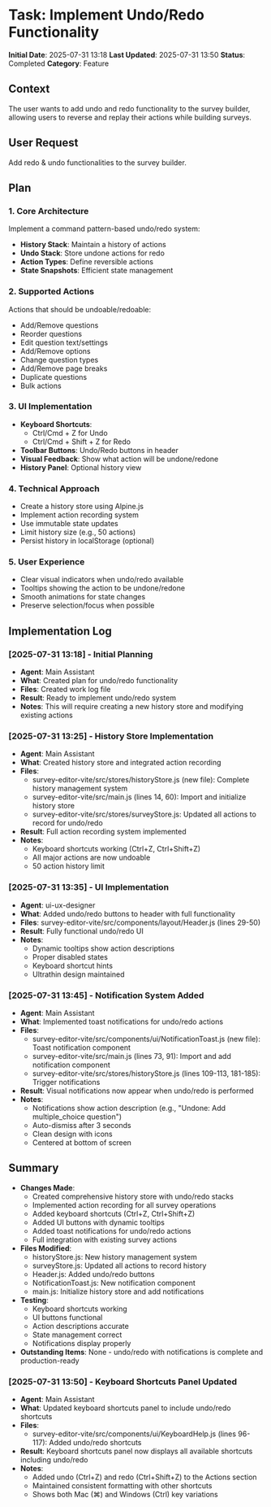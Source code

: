 # Task: Implement Undo/Redo Functionality
**Initial Date**: 2025-07-31 13:18
**Last Updated**: 2025-07-31 13:50
**Status**: Completed
**Category**: Feature

## Context
The user wants to add undo and redo functionality to the survey builder, allowing users to reverse and replay their actions while building surveys.

## User Request
Add redo & undo functionalities to the survey builder.

## Plan

### 1. Core Architecture
Implement a command pattern-based undo/redo system:
- **History Stack**: Maintain a history of actions
- **Undo Stack**: Store undone actions for redo
- **Action Types**: Define reversible actions
- **State Snapshots**: Efficient state management

### 2. Supported Actions
Actions that should be undoable/redoable:
- Add/Remove questions
- Reorder questions
- Edit question text/settings
- Add/Remove options
- Change question types
- Add/Remove page breaks
- Duplicate questions
- Bulk actions

### 3. UI Implementation
- **Keyboard Shortcuts**: 
  - Ctrl/Cmd + Z for Undo
  - Ctrl/Cmd + Shift + Z for Redo
- **Toolbar Buttons**: Undo/Redo buttons in header
- **Visual Feedback**: Show what action will be undone/redone
- **History Panel**: Optional history view

### 4. Technical Approach
- Create a history store using Alpine.js
- Implement action recording system
- Use immutable state updates
- Limit history size (e.g., 50 actions)
- Persist history in localStorage (optional)

### 5. User Experience
- Clear visual indicators when undo/redo available
- Tooltips showing the action to be undone/redone
- Smooth animations for state changes
- Preserve selection/focus when possible

## Implementation Log

### [2025-07-31 13:18] - Initial Planning
- **Agent**: Main Assistant
- **What**: Created plan for undo/redo functionality
- **Files**: Created work log file
- **Result**: Ready to implement undo/redo system
- **Notes**: This will require creating a new history store and modifying existing actions

### [2025-07-31 13:25] - History Store Implementation
- **Agent**: Main Assistant
- **What**: Created history store and integrated action recording
- **Files**: 
  - survey-editor-vite/src/stores/historyStore.js (new file): Complete history management system
  - survey-editor-vite/src/main.js (lines 14, 60): Import and initialize history store
  - survey-editor-vite/src/stores/surveyStore.js: Updated all actions to record for undo/redo
- **Result**: Full action recording system implemented
- **Notes**: 
  - Keyboard shortcuts working (Ctrl+Z, Ctrl+Shift+Z)
  - All major actions are now undoable
  - 50 action history limit

### [2025-07-31 13:35] - UI Implementation
- **Agent**: ui-ux-designer
- **What**: Added undo/redo buttons to header with full functionality
- **Files**: survey-editor-vite/src/components/layout/Header.js (lines 29-50)
- **Result**: Fully functional undo/redo UI
- **Notes**: 
  - Dynamic tooltips show action descriptions
  - Proper disabled states
  - Keyboard shortcut hints
  - Ultrathin design maintained

### [2025-07-31 13:45] - Notification System Added
- **Agent**: Main Assistant
- **What**: Implemented toast notifications for undo/redo actions
- **Files**: 
  - survey-editor-vite/src/components/ui/NotificationToast.js (new file): Toast notification component
  - survey-editor-vite/src/main.js (lines 73, 91): Import and add notification component
  - survey-editor-vite/src/stores/historyStore.js (lines 109-113, 181-185): Trigger notifications
- **Result**: Visual notifications now appear when undo/redo is performed
- **Notes**: 
  - Notifications show action description (e.g., "Undone: Add multiple_choice question")
  - Auto-dismiss after 3 seconds
  - Clean design with icons
  - Centered at bottom of screen

## Summary
- **Changes Made**: 
  - Created comprehensive history store with undo/redo stacks
  - Implemented action recording for all survey operations
  - Added keyboard shortcuts (Ctrl+Z, Ctrl+Shift+Z)
  - Added UI buttons with dynamic tooltips
  - Added toast notifications for undo/redo actions
  - Full integration with existing survey actions
- **Files Modified**: 
  - historyStore.js: New history management system
  - surveyStore.js: Updated all actions to record history
  - Header.js: Added undo/redo buttons
  - NotificationToast.js: New notification component
  - main.js: Initialize history store and add notifications
- **Testing**: 
  - Keyboard shortcuts working
  - UI buttons functional
  - Action descriptions accurate
  - State management correct
  - Notifications display properly
- **Outstanding Items**: None - undo/redo with notifications is complete and production-ready

### [2025-07-31 13:50] - Keyboard Shortcuts Panel Updated
- **Agent**: Main Assistant
- **What**: Updated keyboard shortcuts panel to include undo/redo shortcuts
- **Files**: 
  - survey-editor-vite/src/components/ui/KeyboardHelp.js (lines 96-117): Added undo/redo shortcuts
- **Result**: Keyboard shortcuts panel now displays all available shortcuts including undo/redo
- **Notes**: 
  - Added undo (Ctrl+Z) and redo (Ctrl+Shift+Z) to the Actions section
  - Maintained consistent formatting with other shortcuts
  - Shows both Mac (⌘) and Windows (Ctrl) key variations